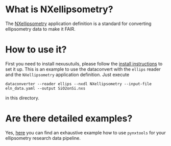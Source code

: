 # What is NXellipsometry?

The [NXellipsometry](https://fairmat-experimental.github.io/nexus-fairmat-proposal/9636feecb79bb32b828b1a9804269573256d7696/ellipsometry-structure.html#ellipsometry) application definition is a standard for converting ellipsometry data to make it FAIR.

# How to use it?

First you need to install nexusutuils, please follow the [install instructions](https://github.com/FAIRmat-NFDI/pynxtools) to set it up.
This is an example to use the dataconvert with the `ellips` reader and the `NXellipsometry` application definition.
Just execute

```shell
dataconverter --reader ellips --nxdl NXellipsometry --input-file eln_data.yaml --output SiO2onSi.nxs
```

in this directory.

# Are there detailed examples?

Yes, [here](https://gitlab.mpcdf.mpg.de/nomad-lab/nomad-remote-tools-hub/-/tree/develop/docker/ellips) you can find an exhaustive example how to use `pynxtools` for your ellipsometry research data pipeline.
